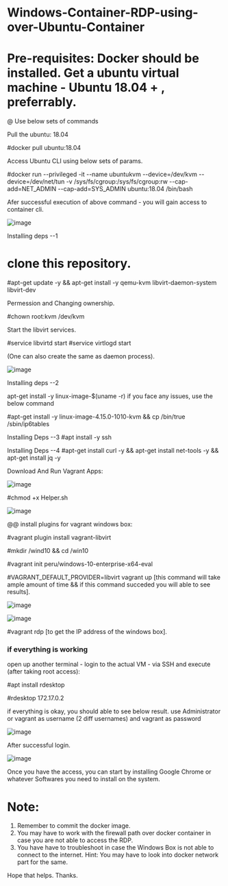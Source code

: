 # Windows-Container-RDP-using-over-Ubuntu-Container
# Pre-requisites: Docker should be installed.  Get a ubuntu virtual machine  - Ubuntu 18.04 + , preferrably. 

@ Use below sets of commands 

Pull the ubuntu: 18.04

#docker pull ubuntu:18.04

Access Ubuntu CLI using below sets of params. 

#docker run --privileged -it --name ubuntukvm --device=/dev/kvm --device=/dev/net/tun -v /sys/fs/cgroup:/sys/fs/cgroup:rw --cap-add=NET_ADMIN --cap-add=SYS_ADMIN ubuntu:18.04 /bin/bash

Afer successful execution of above command - you will gain access to container cli. 

![image](https://user-images.githubusercontent.com/25867028/183298168-ab0b2c9f-fd20-4cfc-b529-33296691ac0d.png)

Installing deps --1
# clone this repository. 

#apt-get update -y && apt-get install -y qemu-kvm libvirt-daemon-system libvirt-dev 

Permession and Changing ownership. 

#chown root:kvm /dev/kvm

Start the libvirt services. 

#service libvirtd start
#service virtlogd start


(One can also create the same as daemon process). 

![image](https://user-images.githubusercontent.com/25867028/183298468-90a687e4-44f6-4376-a998-32eac3e22882.png)

Installing deps --2 

apt-get install -y linux-image-$(uname -r) 
if you face any issues, use the below command

#apt-get install -y linux-image-4.15.0-1010-kvm && cp /bin/true /sbin/ip6tables

Installing Deps --3
#apt install -y ssh

Installing Deps --4
#apt-get install curl -y && apt-get install net-tools -y && apt-get install jq -y

Download And Run Vagrant Apps:

![image](https://user-images.githubusercontent.com/25867028/183299544-1f030d0b-d5ab-4731-92af-ee5a85ba3682.png)

#chmod +x Helper.sh

![image](https://user-images.githubusercontent.com/25867028/183298721-0275a745-3956-49ec-b0ec-396df3986de2.png)

@@ install plugins for vagrant windows box: 

#vagrant plugin install vagrant-libvirt

#mkdir /wind10 && cd /win10

#vagrant init peru/windows-10-enterprise-x64-eval

#VAGRANT_DEFAULT_PROVIDER=libvirt vagrant up [this command will take ample amount of time && if this command succeded you will able to see results]. 

![image](https://user-images.githubusercontent.com/25867028/183298764-1f809b23-eebd-4cf4-926f-fd1ea263d8c3.png)

![image](https://user-images.githubusercontent.com/25867028/183298974-693d4b9a-83f5-49f7-ae03-4a6ccf536e01.png)

#vagrant rdp 
[to get the IP address of the windows box]. 


### if everything is working 

open up another terminal - login to the actual VM - via SSH and execute (after taking root access): 

#apt install rdesktop

#rdesktop 172.17.0.2

if everything is okay, you should able to see below result. use Administrator or vagrant as username (2 diff usernames) and vagrant as password


![image](https://user-images.githubusercontent.com/25867028/183299175-92a52078-aed3-4beb-a7c3-8b75edb247b7.png)

After successful login.

![image](https://user-images.githubusercontent.com/25867028/183299312-29cb8259-4311-48a6-8947-8a140061c92f.png)

Once you have the access, you can start by installing Google Chrome or whatever Softwares you need to install on the system. 

# Note: 
1. Remember to commit the docker image. 
2. You may have to work with the firewall path over docker container in case you are not able to access the RDP. 
3. You have have to troubleshoot in case the Windows Box is not able to connect to the internet. Hint: You may have to look into docker network part for the same. 

Hope that helps. 
Thanks. 
